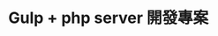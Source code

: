 <!-- # Grunt 開發專案
<br />
專案建置的流程，注意有分使用  Windows 和 Mac   
Command line 指令操作 [Command Line指令](https://www.renfei.org/blog/mac-os-x-terminal-101.html)

<br /><br /><br />

# 一 基本環境建置
這部分只需要做一次，以後每次專案在開發時，只需要跑 npm install部分。
<br />
## 1.Install node.js
<br />

 Install  [ Node.js ](https://nodejs.org/en/)  


## 2.Install ruby ( Windows User )
<br />
  -->
# Gulp + php server 開發專案
